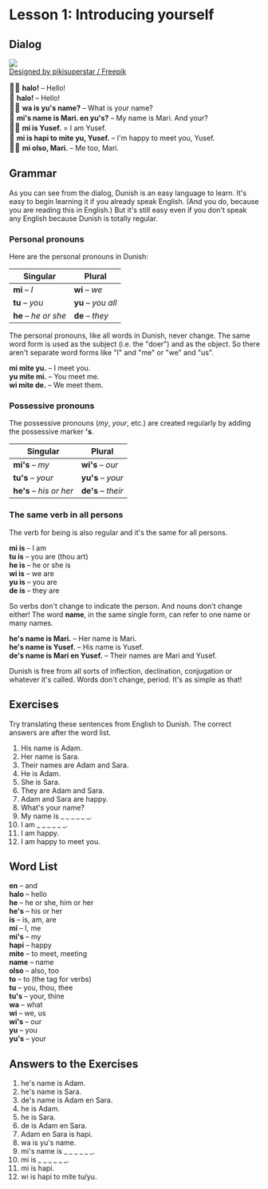 # Lesson 1: Introducing yourself

## Dialog

![](http://www.pandunia.info/dunish/grafe/Freepik_halo.png)  
[Designed by pikisuperstar / Freepik](http://www.freepik.com)

<big>👨🏾</big>
**halo!**
– Hello!  
<big>👩</big>
**halo!**
– Hello!  
<big>👨🏾</big>
**wa is yu's name?**
– What is your name?  
<big>👩</big>
**mi's name is Mari. en yu's?**
– My name is Mari. And your?  
<big>👨🏾</big>
**mi is Yusef.**
= I am Yusef.  
<big>👩</big>
**mi is hapi to mite yu, Yusef.**
– I'm happy to meet you, Yusef.  
<big>👨🏾</big>
**mi olso, Mari.**
– Me too, Mari.


## Grammar

As you can see from the dialog, Dunish is an easy language to learn.
It's easy to begin learning it if you already speak English.
(And you do, because you are reading this in English.)
But it's still easy even if you don't speak any English
because Dunish is totally regular.

### Personal pronouns

Here are the personal pronouns in Dunish:

| Singular                   | Plural                     |
|----------------------------|----------------------------|
| **mi** – _I_               | **wi** – _we_              |
| **tu** – _you_             | **yu** – _you all_         |
| **he** – _he or she_       | **de** – _they_            |

The personal pronouns, like all words in Dunish, never change.
The same word form is used as the subject (i.e. the "doer") and as the object.
So there aren't separate word forms like "I" and "me" or "we" and "us".

**mi mite yu.**
– I meet you.  
**yu mite mi.**
– You meet me.  
**wi mite de.**
– We meet them.

### Possessive pronouns

The possessive pronouns (_my_, _your_, etc.) are created regularly by adding the possessive marker **'s**.

| Singular                   | Plural                     |
|----------------------------|----------------------------|
| **mi's** – _my_            | **wi's** – _our_           |
| **tu's** – _your_          | **yu's** – _your_          |
| **he's** – _his or her_    | **de's** – _their_         |

### The same verb in all persons

The verb for being is also regular and it's the same for all persons.

**mi is**
– I am  
**tu is**
– you are (thou art)  
**he is**
– he or she is  
**wi is**
– we are  
**yu is**
– you are  
**de is**
– they are

So verbs don't change to indicate the person.
And nouns don't change either!
The word **name**, in the same single form, can refer to one name or many names.

**he's name is Mari.**
– Her name is Mari.  
**he's name is Yusef.**
– His name is Yusef.  
**de's name is Mari en Yusef.**
– Their names are Mari and Yusef.

Dunish is free from all sorts of inflection, declination, conjugation or whatever it's called.
Words don't change, period.
It's as simple as that!


## Exercises

Try translating these sentences from English to Dunish.
The correct answers are after the word list.

1. His name is Adam.
2. Her name is Sara.
3. Their names are Adam and Sara.
4. He is Adam.
5. She is Sara.
6. They are Adam and Sara.
7. Adam and Sara are happy.
8. What's your name?
9. My name is _ _ _ _ _ _.
10. I am _ _ _ _ _ _.
11. I am happy.
12. I am happy to meet you.


## Word List

**en**
– and  
**halo**
– hello  
**he**
– he or she, him or her  
**he's**
– his or her  
**is**
– is, am, are  
**mi**
– I, me  
**mi's**
– my  
**hapi**
– happy  
**mite**
– to meet, meeting  
**name**
– name  
**olso**
– also, too  
**to**
– to (the tag for verbs)  
**tu**
– you, thou, thee  
**tu's**
– your, thine  
**wa**
– what  
**wi**
– we, us  
**wi's**
– our  
**yu**
– you  
**yu's**
– your  

## Answers to the Exercises

1. he's name is Adam.
2. he's name is Sara.
3. de's name is Adam en Sara.
4. he is Adam.
5. he is Sara.
6. de is Adam en Sara.
7. Adam en Sara is hapi.
8. wa is yu's name.
9. mi's name is _ _ _ _ _ _.
10. mi is _ _ _ _ _ _.
11. mi is hapi.
12. wi is hapi to mite tu/yu.


